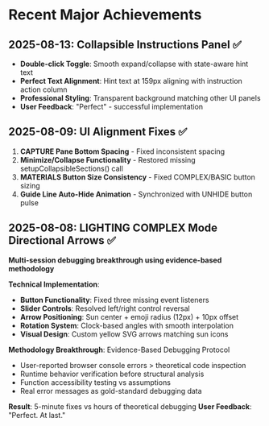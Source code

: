 # Recent Major Achievements

## 2025-08-13: Collapsible Instructions Panel ✅
- **Double-click Toggle**: Smooth expand/collapse with state-aware hint text
- **Perfect Text Alignment**: Hint text at 159px aligning with instruction action column
- **Professional Styling**: Transparent background matching other UI panels
- **User Feedback**: "Perfect" - successful implementation

## 2025-08-09: UI Alignment Fixes ✅
1. **CAPTURE Pane Bottom Spacing** - Fixed inconsistent spacing
2. **Minimize/Collapse Functionality** - Restored missing setupCollapsibleSections() call
3. **MATERIALS Button Size Consistency** - Fixed COMPLEX/BASIC button sizing
4. **Guide Line Auto-Hide Animation** - Synchronized with UNHIDE button pulse

## 2025-08-08: LIGHTING COMPLEX Mode Directional Arrows ✅
**Multi-session debugging breakthrough using evidence-based methodology**

**Technical Implementation**:
- **Button Functionality**: Fixed three missing event listeners
- **Slider Controls**: Resolved left/right control reversal  
- **Arrow Positioning**: Sun center + emoji radius (12px) + 10px offset
- **Rotation System**: Clock-based angles with smooth interpolation
- **Visual Design**: Custom yellow SVG arrows matching sun icons

**Methodology Breakthrough**: Evidence-Based Debugging Protocol
- User-reported browser console errors > theoretical code inspection
- Runtime behavior verification before structural analysis
- Function accessibility testing vs assumptions
- Real error messages as gold-standard debugging data

**Result**: 5-minute fixes vs hours of theoretical debugging
**User Feedback**: "Perfect. At last."